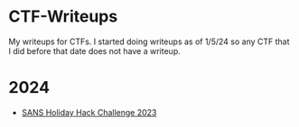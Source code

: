 # CTF-Writeups
My writeups for CTFs. I started doing writeups as of 1/5/24 so any CTF that I did before that date does not have a writeup.
# 2024
- [SANS Holiday Hack Challenge 2023](SANS-Holiday-Hack-2023/Holiday-Hack-2023-Table-of-Contents.md) 
